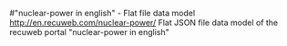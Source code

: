 #"nuclear-power in english" - Flat file data model
http://en.recuweb.com/nuclear-power/
Flat JSON file data model of the recuweb portal "nuclear-power in english"
